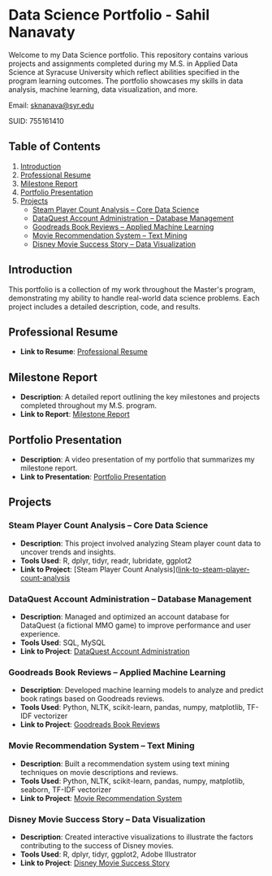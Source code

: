 # Data Science Portfolio - Sahil Nanavaty

Welcome to my Data Science portfolio. This repository contains various projects and assignments completed during my M.S. in Applied Data Science at Syracuse University which reflect abilities specified in the program learning outcomes. The portfolio showcases my skills in data analysis, machine learning, data visualization, and more. 

Email: sknanava@syr.edu

SUID: 755161410

## Table of Contents

1. [Introduction](#introduction)
2. [Professional Resume](#professional-resume)
3. [Milestone Report](#milestone-report)
4. [Portfolio Presentation](#portfolio-presentation)
5. [Projects](#projects)
    - [Steam Player Count Analysis – Core Data Science](#steam-player-count-analysis--core-data-science)
    - [DataQuest Account Administration – Database Management](#dataquest-account-administration--database-management)
    - [Goodreads Book Reviews – Applied Machine Learning](#goodreads-book-reviews--applied-machine-learning)
    - [Movie Recommendation System – Text Mining](#movie-recommendation-system--text-mining)
    - [Disney Movie Success Story – Data Visualization](#disney-movie-success-story--data-visualization)

## Introduction

This portfolio is a collection of my work throughout the Master's program, demonstrating my ability to handle real-world data science problems. Each project includes a detailed description, code, and results.

## Professional Resume

- **Link to Resume**: [Professional Resume](link-to-resume)

## Milestone Report

- **Description**: A detailed report outlining the key milestones and projects completed throughout my M.S. program.
- **Link to Report**: [Milestone Report](link-to-milestone-report)

## Portfolio Presentation

- **Description**: A video presentation of my portfolio that summarizes my milestone report.
- **Link to Presentation**: [Portfolio Presentation](link-to-presentation)

## Projects

### Steam Player Count Analysis – Core Data Science

- **Description**: This project involved analyzing Steam player count data to uncover trends and insights.
- **Tools Used**: R, dplyr, tidyr, readr, lubridate, ggplot2
- **Link to Project**: [Steam Player Count Analysis]([link-to-steam-player-count-analysis](https://github.com/Tundoori/DataSciencePortfolio/tree/main/Steam%20Player%20Count%20Analysis)

### DataQuest Account Administration – Database Management

- **Description**: Managed and optimized an account database for DataQuest (a fictional MMO game) to improve performance and user experience.
- **Tools Used**: SQL, MySQL
- **Link to Project**: [DataQuest Account Administration](link-to-dataquest-account-administration)

### Goodreads Book Reviews – Applied Machine Learning

- **Description**: Developed machine learning models to analyze and predict book ratings based on Goodreads reviews.
- **Tools Used**: Python, NLTK, scikit-learn, pandas, numpy, matplotlib, TF-IDF vectorizer
- **Link to Project**: [Goodreads Book Reviews](link-to-goodreads-book-reviews)

### Movie Recommendation System – Text Mining

- **Description**: Built a recommendation system using text mining techniques on movie descriptions and reviews.
- **Tools Used**: Python, NLTK, scikit-learn, pandas, numpy, matplotlib, seaborn, TF-IDF vectorizer
- **Link to Project**: [Movie Recommendation System](link-to-movie-recommendation-system)

### Disney Movie Success Story – Data Visualization

- **Description**: Created interactive visualizations to illustrate the factors contributing to the success of Disney movies.
- **Tools Used**: R, dplyr, tidyr, ggplot2, Adobe Illustrator
- **Link to Project**: [Disney Movie Success Story](link-to-disney-movie-success-story)
